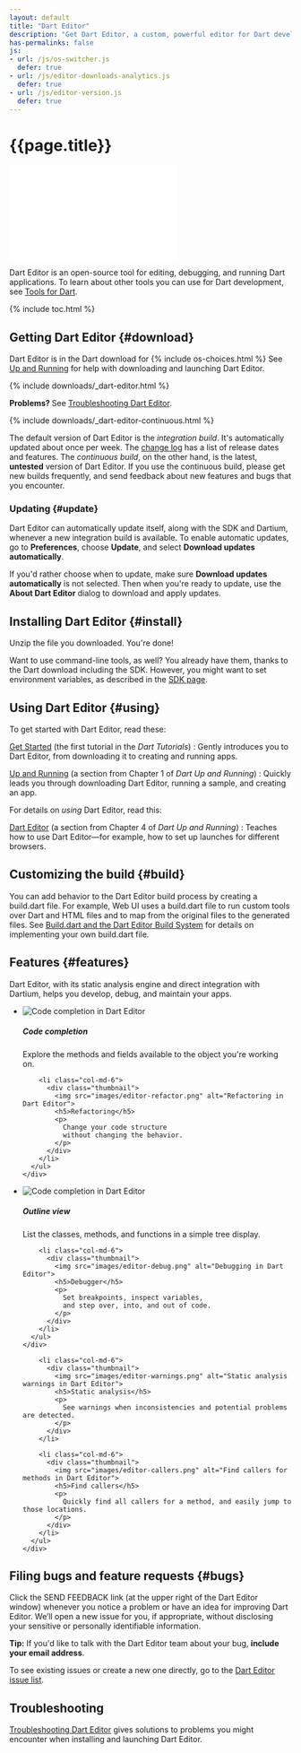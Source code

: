 ```yaml
---
layout: default
title: "Dart Editor"
description: "Get Dart Editor, a custom, powerful editor for Dart developers."
has-permalinks: false
js:
- url: /js/os-switcher.js
  defer: true
- url: /js/editor-downloads-analytics.js
  defer: true
- url: /js/editor-version.js
  defer: true
---
```


# {{page.title}} 

<div class="pull-right">
  <iframe width="300" height="169" src="//www.youtube.com/embed/VQLdm8BY1Ao?vq=hd720" frameborder="0" allowfullscreen></iframe>
</div>

Dart Editor is an open-source tool for
editing, debugging, and running Dart applications.
To learn about other tools you can use for Dart development,
see <a href="/tools/">Tools for Dart</a>.
  
{% include toc.html %}


## Getting Dart Editor {#download}

<p>
Dart Editor is in the Dart download for
{% include os-choices.html %}
See <a href="/docs/dart-up-and-running/contents/ch01.html#ch01-editor">Up and Running</a>
for help with downloading and launching Dart Editor.
</p>

<p>
  {% include downloads/_dart-editor.html %}
</p>

<aside class="alert alert-info">
  <b> Problems? </b>
  See <a href="troubleshoot.html">Troubleshooting Dart Editor</a>.
</aside>

<p>
  {% include downloads/_dart-editor-continuous.html %}
</p>

<p>
The default version of Dart Editor
is the <em>integration build</em>.
It's automatically updated about once per week.
The
<a target="_blank"
  href="{{ site.custom.downloads.editor-url-prefix }}-integration/latest/changelog.html">change log</a>
has a list of release dates and features.
The <em>continuous build</em>, on the other hand, is the
latest, <b>untested</b> version of Dart Editor.
If you use the continuous build, please get new builds frequently,
and send feedback about new features and bugs that you encounter.
</p>


### Updating {#update}

<p>
  Dart Editor can automatically update itself,
  along with the SDK and Dartium,
  whenever a new integration build is available.
  To enable automatic updates,
  go to <b>Preferences</b>, choose <b>Update</b>, and
  select <b>Download updates automatically</b>.
</p>

<p>
  If you'd rather choose when to update,
  make sure <b>Download updates automatically</b> is not selected.
  Then when you're ready to update,
  use the <b>About Dart Editor</b> dialog
  to download and apply updates.
</p>


## Installing Dart Editor {#install}

<p>
  Unzip the file you downloaded. You're done!
</p>

<p>
  Want to use command-line tools, as well?
  You already have them, thanks to the Dart download including the SDK.
  However, you might want to set environment variables,
  as described in the <a href="/tools/sdk/">SDK page</a>.
</p>


## Using Dart Editor {#using}

To get started with Dart Editor,
read these:

[Get Started](http://www.dartlang.org/docs/tutorials/get-started/) (the first tutorial in the _Dart Tutorials_)
: Gently introduces you to Dart Editor,
  from downloading it to creating and running apps.

[Up and Running](/docs/dart-up-and-running/contents/ch01.html#ch01-editor) (a section from Chapter 1 of _Dart Up and Running_)
: Quickly leads you through downloading Dart Editor,
  running a sample,
  and creating an app.

For details on _using_ Dart Editor,
read this:

[Dart Editor](/docs/dart-up-and-running/contents/ch04-tools-editor.html) (a section from Chapter 4 of _Dart Up and Running_)
: Teaches how to use Dart Editor—for example,
  how to set up launches for different browsers.


## Customizing the build {#build}

You can add behavior to the Dart Editor build process
by creating a build.dart file.
For example,
Web UI uses a build.dart file to run custom tools over Dart and HTML files
and to map from the original files to the generated files.
See [Build.dart and the Dart Editor Build System](build.html)
for details on implementing your own build.dart file.


## Features {#features}

  <p>
    Dart Editor,
    with its static analysis engine
    and direct integration with Dartium,
    helps you develop, debug, and maintain your apps.
  </p>  

  <div class="row">
    <div class="col-md-12">
      <ul class="thumbnails">
        <li class="col-md-6">
          <div class="thumbnail">
            <img src="images/editor-code-completion.png" alt="Code completion in Dart Editor">
            <h5>Code completion</h5>
            <p>
              Explore the methods and fields
              available to the object you're working on.
            </p>
          </div>
        </li>

        <li class="col-md-6">
          <div class="thumbnail">
            <img src="images/editor-refactor.png" alt="Refactoring in Dart Editor">
            <h5>Refactoring</h5>
            <p>
              Change your code structure
              without changing the behavior.
            </p>
          </div>
        </li>
      </ul>
    </div>
  </div>

  <div class="row">
    <div class="col-md-12">
      <ul class="thumbnails">
        <li class="col-md-6">
          <div class="thumbnail">
            <img src="images/editor-outline.png" alt="Code completion in Dart Editor">
            <h5>Outline view</h5>
            <p>
              List the classes,
              methods, and functions
              in a simple tree display.
            </p>
          </div>
        </li>

        <li class="col-md-6">
          <div class="thumbnail">
            <img src="images/editor-debug.png" alt="Debugging in Dart Editor">
            <h5>Debugger</h5>
            <p>
              Set breakpoints, inspect variables,
              and step over, into, and out of code.
            </p>
          </div>
        </li>
      </ul>
    </div>
  </div>

  <div class="row">
    <div class="col-md-12">
      <ul class="thumbnails">

        <li class="col-md-6">
          <div class="thumbnail">
            <img src="images/editor-warnings.png" alt="Static analysis warnings in Dart Editor">
            <h5>Static analysis</h5>
            <p>
              See warnings when inconsistencies and potential problems are detected.
            </p>
          </div>
        </li>

        <li class="col-md-6">
          <div class="thumbnail">
            <img src="images/editor-callers.png" alt="Find callers for methods in Dart Editor">
            <h5>Find callers</h5>
            <p>
              Quickly find all callers for a method, and easily jump to those locations.
            </p>
          </div>
        </li>
      </ul>
    </div>
  </div>


## Filing bugs and feature requests {#bugs}

<p>
  Click the SEND FEEDBACK link
  (at the upper right of the Dart Editor window)
  whenever you notice a problem
  or have an idea for improving Dart Editor.
  We’ll open a new issue for you, if appropriate,
  without disclosing your sensitive or personally identifiable information.
</p>

<aside class="alert alert-info">
  <b>Tip:</b>
  If you'd like to talk with the Dart Editor team about your bug,
  <b>include your email address</b>.
</aside>

<p>
  To see existing issues or create a new one directly,
  go to the
  <a href="https://code.google.com/p/dart/issues/list?can=2&amp;q=label%3AArea-Editor">Dart Editor issue list</a>.
</p>


## Troubleshooting

[Troubleshooting Dart Editor](troubleshoot.html)
gives solutions to problems you might encounter
when installing and launching Dart Editor.

